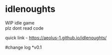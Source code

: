 # idlenoughts

WIP idle game  
plz dont read code

quick link - https://aeolus-1.github.io/idlenoughts/



#change log
*v0.1
